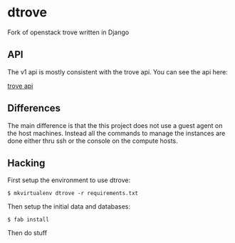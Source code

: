 dtrove
======

Fork of openstack trove written in Django

API
---

The v1 api is mostly consistent with the trove api. You can see the api here:

   [trove api](http://wiki.openstack.org/wiki/Trove)

Differences
-----------

The main difference is that the this project does not use a guest agent on the
host machines. Instead all the commands to manage the instances are done either
thru ssh or the console on the compute hosts.

Hacking
-------

First setup the environment to use dtrove:

    $ mkvirtualenv dtrove -r requirements.txt

Then setup the initial data and databases:

    $ fab install

Then do stuff
